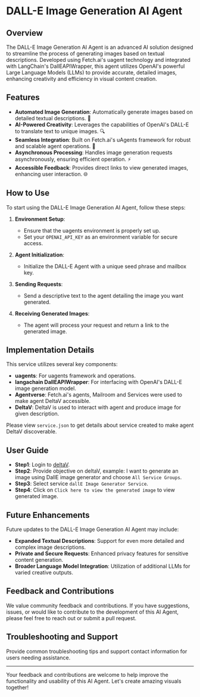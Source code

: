 # DALL-E Image Generation AI Agent

## Overview

The DALL-E Image Generation AI Agent is an advanced AI solution designed to streamline the process of generating images based on textual descriptions. Developed using Fetch.ai's uagent technology and integrated with LangChain's DallEAPIWrapper, this agent utilizes OpenAI's powerful Large Language Models (LLMs) to provide accurate, detailed images, enhancing creativity and efficiency in visual content creation.

## Features

- **Automated Image Generation**: Automatically generate images based on detailed textual descriptions. 🚀
- **AI-Powered Creativity**: Leverages the capabilities of OpenAI's DALL-E to translate text to unique images. 🔍
- **Seamless Integration**: Built on Fetch.ai's uAgents framework for robust and scalable agent operations. 📖
- **Asynchronous Processing**: Handles image generation requests asynchronously, ensuring efficient operation. ⚡
- **Accessible Feedback**: Provides direct links to view generated images, enhancing user interaction. 🌐

## How to Use

To start using the DALL-E Image Generation AI Agent, follow these steps:

1. **Environment Setup**:
   - Ensure that the uagents environment is properly set up.
   - Set your `OPENAI_API_KEY` as an environment variable for secure access.

2. **Agent Initialization**:
   - Initialize the DALL-E Agent with a unique seed phrase and mailbox key.

3. **Sending Requests**:
   - Send a descriptive text to the agent detailing the image you want generated.

4. **Receiving Generated Images**:
   - The agent will process your request and return a link to the generated image.

## Implementation Details

This service utilizes several key components:

- **uagents**: For uagents framework and operations.
- **langachain DallEAPIWrapper**: For interfacing with OpenAI's DALL-E image generation model.
- **Agentverse**: Fetch.ai's agents, Mailroom and Services were used to make agent DeltaV accessible.
- **DeltaV**: DeltaV is used to interact with agent and produce image for given description.

Please view `service.json` to get details about service created to make agent DeltaV discoverable.

## User Guide

- **Step1**: Login to [deltaV](https://deltav.agentverse.ai/).
- **Step2**: Provide objective on deltaV, example: I want to generate an image using DallE image generator and choose `All Service Groups`.
- **Step3**: Select service `dallE Image Generator Service`.
- **Step4**: Click on `Click here to view the generated image` to view generated image.

## Future Enhancements

Future updates to the DALL-E Image Generation AI Agent may include:

- **Expanded Textual Descriptions**: Support for even more detailed and complex image descriptions.
- **Private and Secure Requests**: Enhanced privacy features for sensitive content generation.
- **Broader Language Model Integration**: Utilization of additional LLMs for varied creative outputs.


## Feedback and Contributions

We value community feedback and contributions. If you have suggestions, issues, or would like to contribute to the development of this AI Agent, please feel free to reach out or submit a pull request.

## Troubleshooting and Support

Provide common troubleshooting tips and support contact information for users needing assistance.

---

Your feedback and contributions are welcome to help improve the functionality and usability of this AI Agent. Let's create amazing visuals together!
